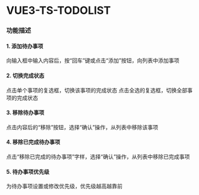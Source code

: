 # VUE3-TS-TODOLIST

### 功能描述

#### 1. **添加待办事项**
  向输入框中输入内容后，按“回车”键或点击“添加”按钮，向列表中添加事项

#### 2. **切换完成状态**
  点击单个事项的复选框，切换该事项的完成状态
  点击全选的复选框，切换全部事项的完成状态

#### 3. **移除待办事项**
  点击内容后的“移除”按钮，选择“确认”操作，从列表中移除该事项

#### 4. **移除已完成待办事项**
  点击“移除已完成的待办事项”字样，选择“确认”操作，从列表中移除已完成事项

#### 5. **待办事项优先级**
  为待办事项设置或修改优先级，优先级越高越靠前